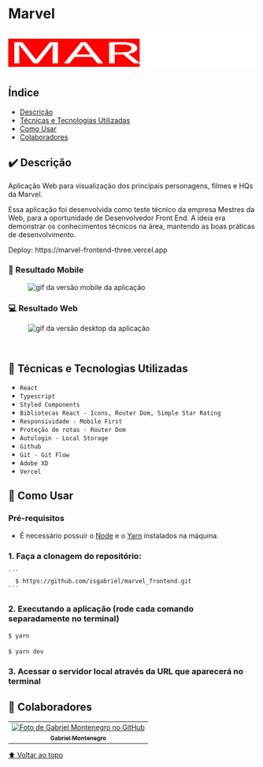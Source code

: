# Marvel

<img src="./public/assets/logo/logo.svg" style="width:100%;height:80px;margin:0 auto;" alt="logo"/>

## Índice

-   [Descrição](#✔️-descrição)
-   [Técnicas e Tecnologias Utilizadas](#🔨-técnicas-e-tecnologias-utilizadas)
-   [Como Usar](#🚀-como-usar)
-   [Colaboradores](#🤝-colaboradores)

## ✔️ Descrição

<p>Aplicação Web para visualização dos principais personagens, filmes e HQs da Marvel.</p>
<p>Essa aplicação foi desenvolvida como teste técnico da empresa Mestres da Web, para a oportunidade de Desenvolvedor Front End. A ideia era demonstrar os conhecimentos técnicos na área, mantendo as boas práticas de desenvolvimento.</p>

<p>Deploy: https://marvel-frontend-three.vercel.app</p>

### 📱 Resultado Mobile

<figure>
    <img src="./public/assets/readme/marvel-mobile.gif" alt="gif da versão mobile da aplicação"/>    
</figure>

### 💻 Resultado Web

<figure>
    <img src="./public/assets/readme/marvel-desktop.gif" alt="gif da versão desktop da aplicação">
</figure>
<br/>

## 🔨 Técnicas e Tecnologias Utilizadas

-   `React`
-   `Typescript`
-   `Styled Components`
-   `Bibliotecas React - Icons, Router Dom, Simple Star Rating`
-   `Responsividade - Mobile First`
-   `Proteção de rotas - Router Dom`
-   `Autologin - Local Storage`
-   `Github`
-   `Git - Git Flow`
-   `Adobe XD`
-   `Vercel`

## 🚀 Como Usar

### Pré-requisitos

-   É necessário possuir o <a href="https://docs.npmjs.com/downloading-and-installing-node-js-and-npm" target="_blank">Node</a> e o <a href="https://classic.yarnpkg.com/lang/en/docs/install/#windows-stable" target="_blank">Yarn</a> instalados na máquina.

### 1. Faça a clonagem do repositório:

    ```
      $ https://github.com/isgabriel/marvel_frontend.git
    ```

### 2. Executando a aplicação (rode cada comando separadamente no terminal)

```
$ yarn

$ yarn dev
```

### 3. Acessar o servidor local através da URL que aparecerá no terminal

## 🤝 Colaboradores

<table>
  <tr>
    <td align="center">
      <a href="http://github.com/isgabriel">
        <img src="https://avatars.githubusercontent.com/u/100328347?v=4" width="100px;" alt="Foto de Gabriel Montenegro no GitHub"/><br>
        <sub>
          <b>Gabriel Montenegro</b>
        </sub>
      </a>
    </td>
  </tr>
</table>

[⬆ Voltar ao topo](#marvel)<br>
